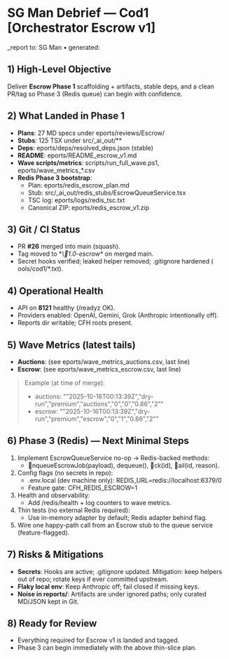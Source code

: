 # SG Man Debrief — Cod1 [Orchestrator Escrow v1]
_report to: SG Man • generated: 

## 1) High-Level Objective
Deliver **Escrow Phase 1** scaffolding + artifacts, stable deps, and a clean PR/tag so Phase 3 (Redis queue) can begin with confidence.

## 2) What Landed in Phase 1
- **Plans**: 27 MD specs under eports/reviews/Escrow/
- **Stubs**: 125 TSX under src/_ai_out/**
- **Deps**: eports/deps/resolved_deps.json (stable)
- **README**: eports/README_escrow_v1.md
- **Wave scripts/metrics**: scripts/run_full_wave.ps1, eports/wave_metrics_*.csv
- **Redis Phase 3 bootstrap**:
  - Plan: eports/redis_escrow_plan.md
  - Stub: src/_ai_out/redis_stubs/EscrowQueueService.tsx
  - TSC log: eports/logs/redis_tsc.txt
  - Canonical ZIP: eports/redis_escrow_v1.zip

## 3) Git / CI Status
- PR **#26** merged into main (squash).
- Tag moved to **\1.0-escrow\** on merged main.
- Secret hooks verified; leaked helper removed; .gitignore hardened (	ools/cod1/*.txt).

## 4) Operational Health
- API on **8121** healthy (/readyz OK).
- Providers enabled: OpenAI, Gemini, Grok (Anthropic intentionally off).
- Reports dir writable; CFH roots present.

## 5) Wave Metrics (latest tails)
- **Auctions**: (see eports/wave_metrics_auctions.csv, last line)
- **Escrow**:   (see eports/wave_metrics_escrow.csv, last line)

> Example (at time of merge):
> - auctions: ""2025-10-16T00:13:39Z","dry-run","premium","auctions","0","0","0.86","2""
> - escrow:   ""2025-10-16T00:13:39Z","dry-run","premium","escrow","0","1","0.86","2""

## 6) Phase 3 (Redis) — Next Minimal Steps
1. Implement EscrowQueueService no-op → Redis-backed methods:
   - nqueueEscrowJob(payload), dequeue(), ck(id), ail(id, reason).
2. Config flags (no secrets in repo):
   - .env.local (dev machine only): REDIS_URL=redis://localhost:6379/0
   - Feature gate: CFH_REDIS_ESCROW=1
3. Health and observability:
   - Add /redis/health + log counters to wave metrics.
4. Thin tests (no external Redis required):
   - Use in-memory adapter by default; Redis adapter behind flag.
5. Wire one happy-path call from an Escrow stub to the queue service (feature-flagged).

## 7) Risks & Mitigations
- **Secrets**: Hooks are active; .gitignore updated. Mitigation: keep helpers out of repo; rotate keys if ever committed upstream.
- **Flaky local env**: Keep Anthropic off; fail closed if missing keys.
- **Noise in reports/**: Artifacts are under ignored paths; only curated MD/JSON kept in Git.

## 8) Ready for Review
- Everything required for Escrow v1 is landed and tagged.
- Phase 3 can begin immediately with the above thin-slice plan.